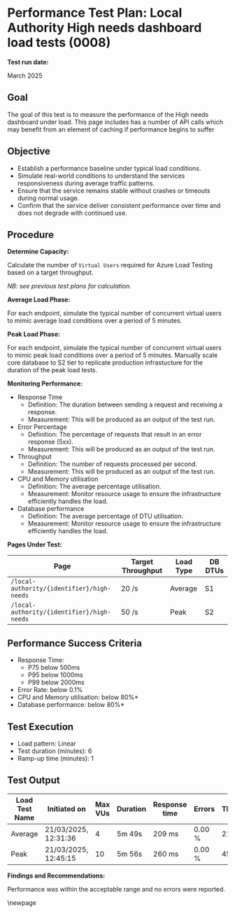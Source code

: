 ﻿# Performance Test Plan: Local Authority High needs dashboard load tests (0008)

**Test run date:**

March 2025

## Goal

The goal of this test is to measure the performance of the High needs dashboard under load.
This page includes has a number of API calls which may benefit from an element of caching if performance begins to suffer

## Objective

- Establish a performance baseline under typical load conditions.
- Simulate real-world conditions to understand the services responsiveness during average traffic patterns.
- Ensure that the service remains stable without crashes or timeouts during normal usage.
- Confirm that the service deliver consistent performance over time and does not degrade with continued use.

## Procedure

**Determine Capacity:**

Calculate the number of `Virtual Users` required for Azure Load Testing based on a target throughput.

_NB: see previous test plans for calculation._

**Average Load Phase:**

For each endpoint, simulate the typical number of concurrent virtual users to mimic average load conditions over a period of 5 minutes.

**Peak Load Phase:**

For each endpoint, simulate the typical number of concurrent virtual users to mimic peak load conditions over a period of 5 minutes.
Manually scale core database to S2 tier to replicate production infrastucture for the duration of the peak load tests.

**Monitoring Performance:**

- Response Time
  - Definition: The duration between sending a request and receiving a response.
  - Measurement: This will be produced as an output of the test run.
- Error Percentage
  - Definition: The percentage of requests that result in an error response (5xx).
  - Measurement: This will be produced as an output of the test run.
- Throughput
  - Definition: The number of requests processed per second.
  - Measurement: This will be produced as an output of the test run.
- CPU and Memory utilisation
  - Definition: The average percentage utilisation.
  - Measurement: Monitor resource usage to ensure the infrastructure efficiently handles the load.
- Database performance
  - Definition: The average percentage of DTU utilisation.
  - Measurement: Monitor resource usage to ensure the infrastructure efficiently handles the load.

**Pages Under Test:**

| Page                                       | Target Throughput | Load Type | DB DTUs |
|--------------------------------------------|-------------------|-----------|---------|
| `/local-authority/{identifier}/high-needs` | 20 /s             | Average   | S1      |
| `/local-authority/{identifier}/high-needs` | 50 /s             | Peak      | S2      |

## Performance Success Criteria

- Response Time:
  - P75 below 500ms
  - P95 below 1000ms
  - P99 below 2000ms
- Error Rate: below 0.1%
- CPU and Memory utilisation: below 80%*
- Database performance: below 80%*

## Test Execution

- Load pattern: Linear
- Test duration (minutes): 6
- Ramp-up time (minutes): 1

## Test Output

<!-- take care with final separator line in piped table, as pandoc uses this for relative column widths -->
| Load Test Name | Initiated on         | Max VUs | Duration | Response time | Errors | Throughput | Result          |
|----------------|----------------------|---------|----------|---------------|--------|------------|-----------------|
| Average        | 21/03/2025, 12:31:36 | 4       | 5m 49s   | 209 ms        | 0.00 % | 21.49 /s   | [✅ Passed](https://portal.azure.com/#blade/Microsoft_Azure_CloudNativeTesting/NewReport/resourceId/%2Fsubscriptions%2Fa5c0a8d7-a54d-4a6d-ab79-4ca64a3b750f%2Fresourcegroups%2Fs198t01-ebis-perf-tests%2Fproviders%2Fmicrosoft.loadtestservice%2Floadtests%2Fs198t01-load-tests/testId/c4f39d49-7ae1-496b-b041-c30da019300e/testRunId/c4f39d49-7ae1-496b-b041-c30da0193032) |
| Peak           | 21/03/2025, 12:45:15 | 10      | 5m 56s   | 260 ms        | 0.00 % | 45.20 /s   | [✅ Passed](https://portal.azure.com/#blade/Microsoft_Azure_CloudNativeTesting/NewReport/resourceId/%2Fsubscriptions%2Fa5c0a8d7-a54d-4a6d-ab79-4ca64a3b750f%2Fresourcegroups%2Fs198t01-ebis-perf-tests%2Fproviders%2Fmicrosoft.loadtestservice%2Floadtests%2Fs198t01-load-tests/testId/00a24851-b775-455c-a32a-e4baa28fe03d/testRunId/00a24851-b775-455c-a32a-e4baa28fe074) |

**Findings and Recommendations:**

Performance was within the acceptable range and no errors were reported.

<!-- Leave the rest of this page blank -->
\newpage
